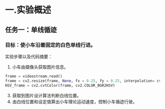 # 一.实验概述
## 任务一：单线循迹
### 目标：使小车沿着固定的白色单线行进。
实验步骤以及代码摘要：
1. 小车由摄像头获取图片信息。
```python
frame = videostream.read()
frame = cv2.resize(frame, None, fx = 0.25, fy = 0.25, interpolation= cv2.INTER_NEAREST) 
HSV_frame = cv2.cvtColor(frame, cv2.COLOR_BGR2HSV)
```
3. 获取到图片设计算法判断白线位置。
4. 由白线位置和设定值算出小车理论运动速度，控制小车循迹行驶。

	
<!--stackedit_data:
eyJoaXN0b3J5IjpbMTE2MTY3MzY2MywxMjU1MjcyNDczLC01MD
g3NDczNDEsLTIwODg3NDY2MTIsMTQ3MjQyNjM3NV19
-->